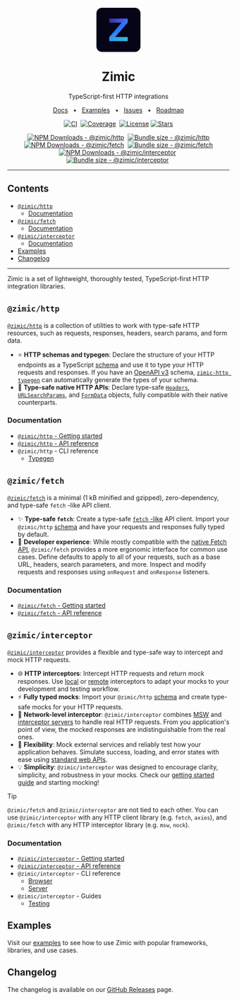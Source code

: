 <p align="center">
  <img src="./docs/zimic.png" align="center" width="100px" height="100px">
</p>

<h1 align="center">
  Zimic
</h1>

<p align="center">
  TypeScript-first HTTP integrations
</p>

<p align="center">
  <a href="https://github.com/zimicjs/zimic/wiki">Docs</a>
  <span>&nbsp;&nbsp;•&nbsp;&nbsp;</span>
  <a href="#examples">Examples</a>
  <span>&nbsp;&nbsp;•&nbsp;&nbsp;</span>
  <a href="https://github.com/zimicjs/zimic/issues">Issues</a>
  <span>&nbsp;&nbsp;•&nbsp;&nbsp;</span>
  <a href="https://github.com/orgs/zimicjs/projects/1/views/5">Roadmap</a>
</p>

<div align="center">

[![CI](https://github.com/zimicjs/zimic/actions/workflows/ci.yaml/badge.svg?branch=canary)](https://github.com/zimicjs/zimic/actions/workflows/ci.yaml)&nbsp;
[![Coverage](https://img.shields.io/badge/Coverage-100%25-31C654?labelColor=353C43)](https://github.com/zimicjs/zimic/actions)&nbsp;
[![License](https://img.shields.io/github/license/zimicjs/zimic?color=0E69BE&label=License&labelColor=353C43)](https://github.com/zimicjs/zimic/blob/canary/LICENSE.md)
[![Stars](https://img.shields.io/github/stars/zimicjs/zimic)](https://github.com/zimicjs/zimic)

[![NPM Downloads - @zimic/http](https://img.shields.io/npm/dm/@zimic/http?style=flat&logo=npm&color=0E69BE&label=%20%40zimic%2Fhttp&labelColor=353C43)](https://www.npmjs.com/package/zimic)&nbsp;
[![Bundle size - @zimic/http](https://badgen.net/bundlephobia/minzip/@zimic/http?color=0E69BE&labelColor=353C43&label=@zimic/http%20min%20gzip)](https://bundlephobia.com/package/@zimic/http)<br />
[![NPM Downloads - @zimic/fetch](https://img.shields.io/npm/dm/@zimic/fetch?style=flat&logo=npm&color=0E69BE&label=%20%40zimic%2Ffetch&labelColor=353C43)](https://www.npmjs.com/package/zimic)&nbsp;
[![Bundle size - @zimic/fetch](https://badgen.net/bundlephobia/minzip/@zimic/fetch?color=0E69BE&labelColor=353C43&label=@zimic/fetch%20min%20gzip)](https://bundlephobia.com/package/@zimic/fetch)<br />
[![NPM Downloads - @zimic/interceptor](https://img.shields.io/npm/dm/@zimic/interceptor?style=flat&logo=npm&color=0E69BE&label=%20%40zimic%2Finterceptor&labelColor=353C43)](https://www.npmjs.com/package/zimic)&nbsp;
[![Bundle size - @zimic/interceptor](https://badgen.net/bundlephobia/minzip/@zimic/interceptor?color=0E69BE&labelColor=353C43&label=@zimic/interceptor%20min%20gzip)](https://bundlephobia.com/package/@zimic/interceptor)&nbsp;

</div>

---

## Contents <!-- omit from toc -->

- [`@zimic/http`](#zimichttp)
  - [Documentation](#documentation)
- [`@zimic/fetch`](#zimicfetch)
  - [Documentation](#documentation-1)
- [`@zimic/interceptor`](#zimicinterceptor)
  - [Documentation](#documentation-2)
- [Examples](#examples)
- [Changelog](#changelog)

---

Zimic is a set of lightweight, thoroughly tested, TypeScript-first HTTP integration libraries.

## `@zimic/http`

[`@zimic/http`](./packages/zimic-http) is a collection of utilities to work with type-safe HTTP resources, such as
requests, responses, headers, search params, and form data.

- :star: **HTTP schemas and typegen**: Declare the structure of your HTTP endpoints as a TypeScript
  [schema](https://github.com/zimicjs/zimic/wiki/api‐zimic‐http‐schemas) and use it to type your HTTP requests and
  responses. If you have an [OpenAPI v3](https://swagger.io/specification) schema,
  [`zimic-http typegen`](https://github.com/zimicjs/zimic/wiki/cli‐zimic‐typegen) can automatically generate the types
  of your schema.
- :pushpin: **Type-safe native HTTP APIs**: Declare type-safe
  [`Headers`](https://github.com/zimicjs/zimic/wiki/api‐zimic‐http#httpheaders),
  [`URLSearchParams`](https://github.com/zimicjs/zimic/wiki/api‐zimic‐http#httpsearchparams), and
  [`FormData`](https://github.com/zimicjs/zimic/wiki/api‐zimic‐http#httpformdata) objects, fully compatible with their
  native counterparts.

### Documentation

- [`@zimic/http` - Getting started](https://github.com/zimicjs/zimic/wiki/getting‐started‐http)
- [`@zimic/http` - API reference](https://github.com/zimicjs/zimic/wiki/api‐zimic‐http)
- `@zimic/http` - CLI reference
  - [Typegen](https://github.com/zimicjs/zimic/wiki/cli‐zimic‐typegen)

## `@zimic/fetch`

[`@zimic/fetch`](./packages/zimic-fetch) is a minimal (1 kB minified and gzipped), zero-dependency, and type-safe
`fetch` -like API client.

- :sparkles: **Type-safe `fetch`**: Create a type-safe
  [`fetch` -like](https://developer.mozilla.org/docs/Web/API/Fetch_API) API client. Import your `@zimic/http`
  [schema](https://github.com/zimicjs/zimic/wiki/api‐zimic‐http‐schemas) and have your requests and responses fully
  typed by default.
- :muscle: **Developer experience**: While mostly compatible with the
  [native Fetch API](https://developer.mozilla.org/docs/Web/API/Fetch_API), `@zimic/fetch` provides a more ergonomic
  interface for common use cases. Define defaults to apply to all of your requests, such as a base URL, headers, search
  parameters, and more. Inspect and modify requests and responses using `onRequest` and `onResponse` listeners.

### Documentation

- [`@zimic/fetch` - Getting started](https://github.com/zimicjs/zimic/wiki/getting‐started‐fetch)
- [`@zimic/fetch` - API reference](https://github.com/zimicjs/zimic/wiki/api‐zimic‐fetch)

## `@zimic/interceptor`

[`@zimic/interceptor`](./packages/zimic-interceptor) provides a flexible and type-safe way to intercept and mock HTTP
requests.

- :globe_with_meridians: **HTTP interceptors**: Intercept HTTP requests and return mock responses. Use
  [local](https://github.com/zimicjs/zimic/wiki/getting‐started#local-http-interceptors) or
  [remote](https://github.com/zimicjs/zimic/wiki/getting‐started#remote-http-interceptors) interceptors to adapt your
  mocks to your development and testing workflow.
- :zap: **Fully typed mocks**: Import your `@zimic/http`
  [schema](https://github.com/zimicjs/zimic/wiki/api‐zimic‐http‐schemas) and create type-safe mocks for your HTTP
  requests.
- :link: **Network-level interceptor**: `@zimic/interceptor` combines [MSW](https://github.com/mswjs/msw) and
  [interceptor servers](https://github.com/zimicjs/zimic/wiki/cli‐zimic‐server) to handle real HTTP requests. From you
  application's point of view, the mocked responses are indistinguishable from the real ones.
- :wrench: **Flexibility**: Mock external services and reliably test how your application behaves. Simulate success,
  loading, and error states with ease using [standard web APIs](https://developer.mozilla.org/docs/Web/API).
- :bulb: **Simplicity**: `@zimic/interceptor` was designed to encourage clarity, simplicity, and robustness in your
  mocks. Check our [getting started guide](https://github.com/zimicjs/zimic/wiki/getting‐started) and starting mocking!

> [!TIP]
>
> `@zimic/fetch` and `@zimic/interceptor` are not tied to each other. You can use `@zimic/interceptor` with any HTTP
> client library (e.g. `fetch`, `axios`), and `@zimic/fetch` with any HTTP interceptor library (e.g. `msw`, `nock`).

### Documentation

- [`@zimic/interceptor` - Getting started](https://github.com/zimicjs/zimic/wiki/getting‐started‐interceptor)
- [`@zimic/interceptor` - API reference](https://github.com/zimicjs/zimic/wiki/api‐zimic‐interceptor‐http)
- `@zimic/interceptor` - CLI reference
  - [Browser](https://github.com/zimicjs/zimic/wiki/cli‐zimic‐browser)
  - [Server](https://github.com/zimicjs/zimic/wiki/cli‐zimic‐server)
- `@zimic/interceptor` - Guides
  - [Testing](https://github.com/zimicjs/zimic/wiki/guides‐testing)

## Examples

Visit our [examples](./examples/README.md) to see how to use Zimic with popular frameworks, libraries, and use cases.

## Changelog

The changelog is available on our [GitHub Releases](https://github.com/zimicjs/zimic/releases) page.
